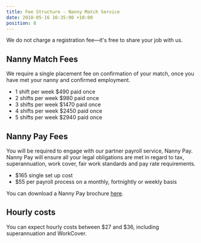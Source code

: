 ```yaml
---
title: Fee Structure - Nanny Match Service
date: 2018-05-16 16:35:00 +10:00
position: 8
---
```


We do not charge a registration fee—it's free to share your job with us. 

## Nanny Match Fees
We require a single placement fee on confirmation of your match, once you have met your nanny and confirmed employment.

* 1 shift per week $490 paid once
* 2 shifts per week $980 paid once
* 3 shifts per week $1470 paid once
* 4 shifts per week $2450 paid once
* 5 shifts per week $2940 paid once

## Nanny Pay Fees
You will be required to engage with our partner payroll service, Nanny Pay. Nanny Pay will ensure all your legal obligations are met in regard to tax, superannuation, work cover, fair work standards and pay rate requirements.  

* $165 single set up cost
* $55 per payroll process on a monthly, fortnightly or weekly basis

You can download a Nanny Pay brochure [here](https://www.dropbox.com/s/8rqc73i929lyv61/Nanny%20Pay%20Brochure%20with%20bleed.pdf?dl=0).

## Hourly costs
You can expect hourly costs between $27 and $36, including superannuation and WorkCover.